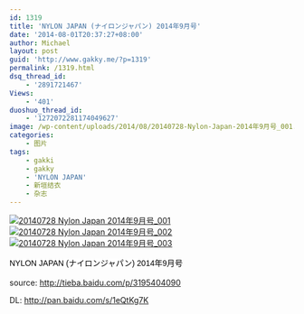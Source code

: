 ```yaml
---
id: 1319
title: 'NYLON JAPAN (ナイロンジャパン) 2014年9月号'
date: '2014-08-01T20:37:27+08:00'
author: Michael
layout: post
guid: 'http://www.gakky.me/?p=1319'
permalink: /1319.html
dsq_thread_id:
    - '2891721467'
Views:
    - '401'
duoshuo_thread_id:
    - '1272072281174049627'
image: /wp-content/uploads/2014/08/20140728-Nylon-Japan-2014年9月号_001.jpg
categories:
    - 图片
tags:
    - gakki
    - gakky
    - 'NYLON JAPAN'
    - 新垣结衣
    - 杂志
---
```


[![20140728 Nylon Japan 2014年9月号_001](http://www.yui-aragaki.org/wp-content/uploads/2014/08/20140728-Nylon-Japan-2014年9月号_001.jpg)](http://www.yui-aragaki.org/wp-content/uploads/2014/08/20140728-Nylon-Japan-2014年9月号_001.jpg "20140728 Nylon Japan 2014年9月号_001") [![20140728 Nylon Japan 2014年9月号_002](http://www.yui-aragaki.org/wp-content/uploads/2014/08/20140728-Nylon-Japan-2014年9月号_002.jpg)](http://www.yui-aragaki.org/wp-content/uploads/2014/08/20140728-Nylon-Japan-2014年9月号_002.jpg "20140728 Nylon Japan 2014年9月号_002") [![20140728 Nylon Japan 2014年9月号_003](http://www.yui-aragaki.org/wp-content/uploads/2014/08/20140728-Nylon-Japan-2014年9月号_003.jpg)](http://www.yui-aragaki.org/wp-content/uploads/2014/08/20140728-Nylon-Japan-2014年9月号_003.jpg "20140728 Nylon Japan 2014年9月号_003")

<span style="font: 14px/24px Arial, 宋体; color: #000000; text-transform: none; text-indent: 0px; letter-spacing: normal; word-spacing: 0px; float: none; display: inline !important; white-space: normal; background-color: #ffffff; -webkit-text-stroke-width: 0px;">NYLON JAPAN (ナイロンジャパン) 2014年9月号</span>

source: <http://tieba.baidu.com/p/3195404090>

DL: <http://pan.baidu.com/s/1eQtKg7K>